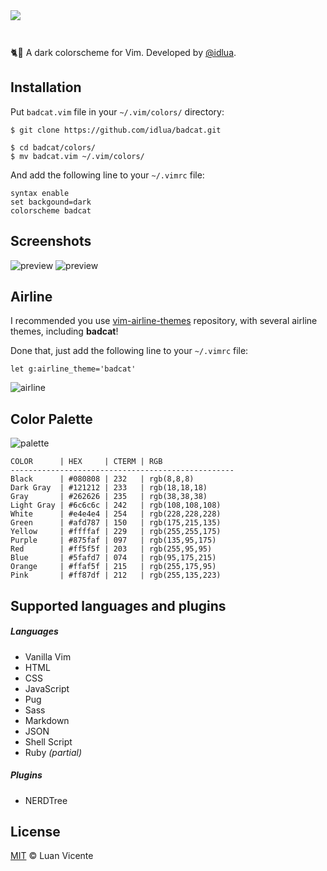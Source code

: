<div style="margin-bottom:3em;align:center">
  <img src="http://i.imgur.com/Nde6CNP.png">
</div>


:cat2::dash: A dark colorscheme for Vim. Developed by [@idlua](https://twitter.com/idlua).


## Installation

Put `badcat.vim` file in your `~/.vim/colors/` directory:

```
$ git clone https://github.com/idlua/badcat.git

$ cd badcat/colors/
$ mv badcat.vim ~/.vim/colors/
```

And add the following line to your `~/.vimrc` file:

```vim
syntax enable
set backgound=dark
colorscheme badcat
```


## Screenshots

![preview](http://i.imgur.com/4wJZzpL.png)
![preview](http://i.imgur.com/1nkan7B.png)


## Airline

I recommended you use [vim-airline-themes](https://github.com/vim-airline/vim-airline-themes)
repository, with several airline themes, including **badcat**!

Done that, just add the following line to your `~/.vimrc` file:

```vim
let g:airline_theme='badcat'
```

![airline](http://i.imgur.com/EHiuzw0.png)


## Color Palette

![palette](http://i.imgur.com/B2wMeOh.jpg)

```
COLOR      | HEX     | CTERM | RGB
--------------------------------------------------
Black      | #080808 | 232   | rgb(8,8,8)
Dark Gray  | #121212 | 233   | rgb(18,18,18)
Gray       | #262626 | 235   | rgb(38,38,38)
Light Gray | #6c6c6c | 242   | rgb(108,108,108)
White      | #e4e4e4 | 254   | rgb(228,228,228)
Green      | #afd787 | 150   | rgb(175,215,135)
Yellow     | #ffffaf | 229   | rgb(255,255,175)
Purple     | #875faf | 097   | rgb(135,95,175)
Red        | #ff5f5f | 203   | rgb(255,95,95)
Blue       | #5fafd7 | 074   | rgb(95,175,215)
Orange     | #ffaf5f | 215   | rgb(255,175,95)
Pink       | #ff87df | 212   | rgb(255,135,223)
```

## Supported languages and plugins

##### Languages

- Vanilla Vim
- HTML
- CSS
- JavaScript
- Pug
- Sass
- Markdown
- JSON
- Shell Script
- Ruby *(partial)*

##### Plugins

- NERDTree


## License

[MIT](https://idlua.mit-license.org) © Luan Vicente
